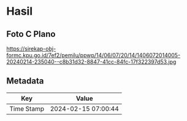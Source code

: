 # Hasil

## Foto C Plano

https://sirekap-obj-formc.kpu.go.id/7ef2/pemilu/ppwp/14/06/07/20/14/1406072014005-20240214-235040--c8b31d32-8847-41cc-84fc-17f322397d53.jpg


## Metadata

| Key        | Value               |
| ---------- | ------------------- |
| Time Stamp | 2024-02-15 07:00:44 |



